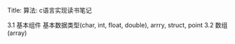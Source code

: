 Title: 算法: c语言实现读书笔记

3.1  基本组件
基本数据类型(char, int, float, double), arrry, struct, point
3.2 数组(array)
